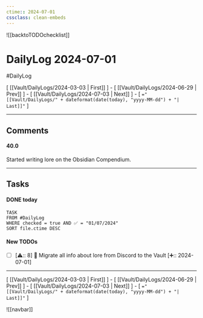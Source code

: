 ```yaml
---
ctime:: 2024-07-01
cssclass: clean-embeds
---
```

![[backtoTODOchecklist]]
# DailyLog 2024-07-01

#DailyLog

\[ [[Vault/DailyLogs/2024-03-03 | First]] \] - \[ [[Vault/DailyLogs/2024-06-29 | Prev]] \] - \[ [[Vault/DailyLogs/2024-07-03 | Next]] \] - \[ `="[[Vault/DailyLogs/" + dateformat(date(today), "yyyy-MM-dd") + "| Last]]"` \]

---

## Comments

#### 40.0

Started writing lore on the Obsidian Compendium.



---

## Tasks
#### DONE today
```dataview
TASK
FROM #DailyLog
WHERE checked = true AND ✅ = "01/07/2024"
SORT file.ctime DESC
```


#### New TODOs
- [ ] [⚠️:: 8] 📓 Migrate all info about lore from Discord to the Vault [➕:: 2024-07-01]



---

\[ [[Vault/DailyLogs/2024-03-03 | First]] \] - \[ [[Vault/DailyLogs/2024-06-29 | Prev]] \] - \[ [[Vault/DailyLogs/2024-07-03 | Next]] \] - \[ `="[[Vault/DailyLogs/" + dateformat(date(today), "yyyy-MM-dd") + "| Last]]"` \]

![[navbar]]



